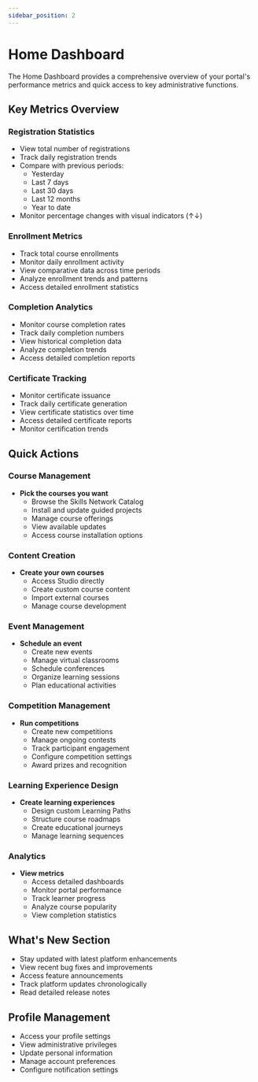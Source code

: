 ```yaml
---
sidebar_position: 2
---
```


# Home Dashboard

The Home Dashboard provides a comprehensive overview of your portal's performance metrics and quick access to key administrative functions.

## Key Metrics Overview

### Registration Statistics

- View total number of registrations
- Track daily registration trends
- Compare with previous periods:
  - Yesterday
  - Last 7 days
  - Last 30 days
  - Last 12 months
  - Year to date
- Monitor percentage changes with visual indicators (↑↓)

### Enrollment Metrics

- Track total course enrollments
- Monitor daily enrollment activity
- View comparative data across time periods
- Analyze enrollment trends and patterns
- Access detailed enrollment statistics

### Completion Analytics

- Monitor course completion rates
- Track daily completion numbers
- View historical completion data
- Analyze completion trends
- Access detailed completion reports

### Certificate Tracking

- Monitor certificate issuance
- Track daily certificate generation
- View certificate statistics over time
- Access detailed certificate reports
- Monitor certification trends

## Quick Actions

### Course Management

- **Pick the courses you want**
  - Browse the Skills Network Catalog
  - Install and update guided projects
  - Manage course offerings
  - View available updates
  - Access course installation options

### Content Creation

- **Create your own courses**
  - Access Studio directly
  - Create custom course content
  - Import external courses
  - Manage course development

### Event Management

- **Schedule an event**
  - Create new events
  - Manage virtual classrooms
  - Schedule conferences
  - Organize learning sessions
  - Plan educational activities

### Competition Management

- **Run competitions**
  - Create new competitions
  - Manage ongoing contests
  - Track participant engagement
  - Configure competition settings
  - Award prizes and recognition

### Learning Experience Design

- **Create learning experiences**
  - Design custom Learning Paths
  - Structure course roadmaps
  - Create educational journeys
  - Manage learning sequences

### Analytics

- **View metrics**
  - Access detailed dashboards
  - Monitor portal performance
  - Track learner progress
  - Analyze course popularity
  - View completion statistics

## What's New Section

- Stay updated with latest platform enhancements
- View recent bug fixes and improvements
- Access feature announcements
- Track platform updates chronologically
- Read detailed release notes

## Profile Management

- Access your profile settings
- View administrative privileges
- Update personal information
- Manage account preferences
- Configure notification settings
